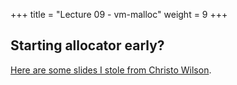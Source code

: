+++
title = "Lecture 09 - vm-malloc"
weight = 9
+++




## Starting allocator early?

[Here are some slides I stole from Christo Wilson](http://www.ccs.neu.edu/home/ntuck/courses/2017/09/cs3650/notes/15-alloc-slides/8_Free_Space_and_GC.pptx).

